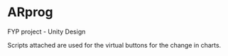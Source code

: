# ARprog
FYP project - Unity Design

Scripts attached are used for the virtual buttons for the change in charts.

